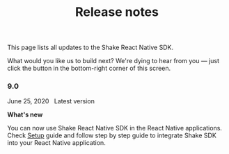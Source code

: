 ﻿---
id: react-releases
title: Release notes
---
This page lists all updates to the Shake React Native SDK.

What would you like us to build next? We're dying to hear from you — just click the button in the bottom-right corner of this screen.

### 9.0
<span class="tag-button">June 25, 2020</span>&nbsp;&nbsp;
<span class="tag-button green-tag-button">Latest version</span>

**What's new**

You can now use Shake React Native SDK in the React Native applications. Check [Setup](/react/setup.md) guide and follow step by step
guide to integrate Shake SDK into your React Native application.
